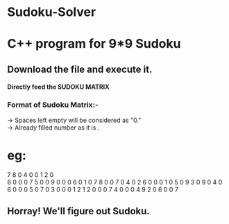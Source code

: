 # Sudoku-Solver
# C++ program for 9*9 Sudoku   
  
## Download the file and execute it.
#### Directly feed the SUDOKU MATRIX
### Format of Sudoku Matrix:-
-> Spaces left empty will be considered as "0."  
-> Already filled number as it is .
# eg:
  7 8 0 4 0 0 1 2 0  
  6 0 0 0 7 5 0 0 9 
  0 0 0 6 0 1 0 7 8 
  0 0 7 0 4 0 2 6 0 
  0 0 1 0 5 0 9 3 0 
  9 0 4 0 6 0 0 0 5 
  0 7 0 3 0 0 0 1 2 
  1 2 0 0 0 7 4 0 0 
  0 4 9 2 0 6 0 0 7     
## Horray! We'll figure out Sudoku.

